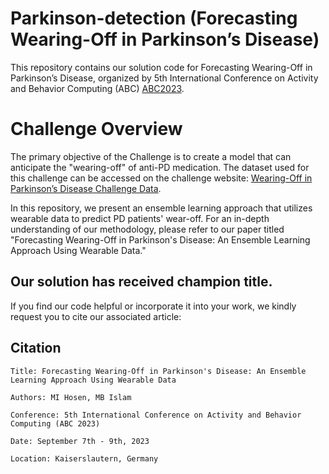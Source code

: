 # Parkinson-detection (Forecasting Wearing-Off in Parkinson’s Disease)
This repository contains our solution code for Forecasting Wearing-Off in Parkinson’s Disease, organized by 5th International Conference on Activity and Behavior Computing (ABC) [ABC2023](https://abc-research.github.io/2023/).
# Challenge Overview
The primary objective of the Challenge is to create a model that can anticipate the "wearing-off" of anti-PD medication. The dataset used for this challenge can be accessed on the challenge website: [Wearing-Off in Parkinson’s Disease Challenge Data](https://abc-research.github.io/challenge2023/).

In this repository, we present an ensemble learning approach that utilizes wearable data to predict PD patients' wear-off. For an in-depth understanding of our methodology, please refer to our paper titled "Forecasting Wearing-Off in Parkinson's Disease: An Ensemble Learning Approach Using Wearable Data."

## Our solution has received champion title.
If you find our code helpful or incorporate it into your work, we kindly request you to cite our associated article:
## Citation
```plaintext
Title: Forecasting Wearing-Off in Parkinson's Disease: An Ensemble Learning Approach Using Wearable Data

Authors: MI Hosen, MB Islam

Conference: 5th International Conference on Activity and Behavior Computing (ABC 2023)

Date: September 7th - 9th, 2023

Location: Kaiserslautern, Germany
